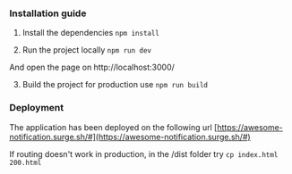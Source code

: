 ### Installation guide

1. Install the dependencies
   `npm install`

2. Run the project locally
   `npm run dev`

And open the page on http://localhost:3000/

3. Build the project for production use
   `npm run build`

### Deployment

The application has been deployed on the following url [https://awesome-notification.surge.sh/#](https://awesome-notification.surge.sh/#)

If routing doesn't work in production, in the /dist folder try `cp index.html 200.html`
